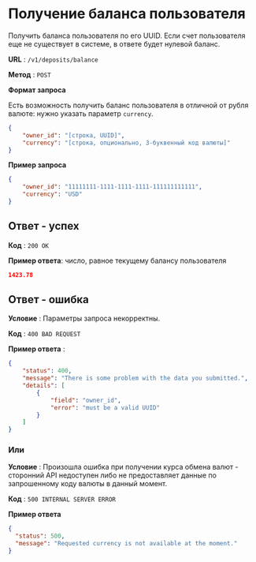 # Получение баланса пользователя

Получить баланса пользователя по его UUID. Если счет пользователя еще не существует
в системе, в ответе будет нулевой баланс.

**URL** : `/v1/deposits/balance`

**Метод** : `POST`

**Формат запроса**

Есть возможность получить баланс пользователя в отличной от рубля валюте: нужно указать параметр `currency`.

```json
{
    "owner_id": "[строка, UUID]",
    "currency": "[строка, опционально, 3-буквенный код валюты]"
}
```

**Пример запроса**

```json
{
    "owner_id": "11111111-1111-1111-1111-111111111111",
    "currency": "USD"
}
```

## Ответ - успех

**Код** : `200 OK`

**Пример ответа**: число, равное текущему балансу пользователя

```json
1423.78
```

## Ответ - ошибка

**Условие** : Параметры запроса некорректны.

**Код** : `400 BAD REQUEST`

**Пример ответа** :

```json
{
    "status": 400,
    "message": "There is some problem with the data you submitted.",
    "details": [
        {
            "field": "owner_id",
            "error": "must be a valid UUID"
        }
    ]
}
```

### Или

**Условие** : Произошла ошибка при получении курса обмена валют - сторонний API недоступен либо не предоставляет данные
по запрошенному коду валюты в данный момент.

**Код** : `500 INTERNAL SERVER ERROR`

**Пример ответа**

```json
{
  "status": 500,
  "message": "Requested currency is not available at the moment."
}
```